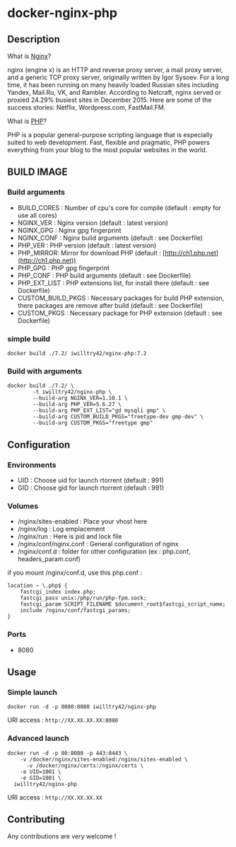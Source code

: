 # docker-nginx-php

## Description

What is [Nginx](http://nginx.org)?

nginx (engine x) is an HTTP and reverse proxy server, a mail proxy server, and a generic TCP proxy server, originally written by Igor Sysoev. For a long time, it has been running on many heavily loaded Russian sites including Yandex, Mail.Ru, VK, and Rambler. According to Netcraft, nginx served or proxied 24.29% busiest sites in December 2015. Here are some of the success stories: Netflix, Wordpress.com, FastMail.FM.

What is [PHP](https://secure.php.net/)?

PHP is a popular general-purpose scripting language that is especially suited to web development.
Fast, flexible and pragmatic, PHP powers everything from your blog to the most popular websites in the world.

## BUILD IMAGE

### Build arguments

* BUILD_CORES : Number of cpu's core for compile (default : empty for use all cores)
* NGINX_VER : Nginx version (default : latest version)
* NGINX_GPG : Nginx gpg fingerprint
* NGINX_CONF : Nginx build arguments (default : see Dockerfile)
* PHP_VER : PHP version (default : latest version)
* PHP_MIRROR: Mirror for download PHP (default : [http://ch1.php.net](http://ch1.php.net))
* PHP_GPG : PHP gpg fingerprint
* PHP_CONF : PHP build arguments (default : see Dockerfile)
* PHP_EXT_LIST : PHP extensions list, for install there (default : see Dockerfile)
* CUSTOM_BUILD_PKGS : Necessary packages for build PHP extension, there packages are remove after build (default : see Dockerfile)
* CUSTOM_PKGS : Necessary package for PHP extension (default : see Dockerfile)

### simple build

```shell
docker build ./7.2/ iwilltry42/nginx-php:7.2
```

### Build with arguments

```shell
docker build ./7.2/ \
        -t iwilltry42/nginx-php \
        --build-arg NGINX_VER=1.10.1 \
        --build-arg PHP_VER=5.6.27 \
        --build-arg PHP_EXT_LIST="gd mysqli gmp" \
        --build-arg CUSTOM_BUILD_PKGS="freetype-dev gmp-dev" \
        --build-arg CUSTOM_PKGS="freetype gmp"
```

## Configuration

### Environments

* UID : Choose uid for launch rtorrent (default : 991)
* GID : Choose gid for launch rtorrent (default : 991)

### Volumes

* /nginx/sites-enabled : Place your vhost here
* /nginx/log : Log emplacement
* /nginx/run : Here is pid and lock file
* /nginx/conf/nginx.conf : General configuration of nginx
* /nginx/conf.d : folder for other configuration (ex : php.conf, headers_param.conf)

if you mount /nginx/conf.d, use this php.conf :

```shell
location ~ \.php$ {
    fastcgi_index index.php;
    fastcgi_pass unix:/php/run/php-fpm.sock;
    fastcgi_param SCRIPT_FILENAME $document_root$fastcgi_script_name;
    include /nginx/conf/fastcgi_params;
}
```

### Ports

* 8080

## Usage

### Simple launch

```shell
docker run -d -p 8080:8080 iwilltry42/nginx-php
```

URI access : `http://XX.XX.XX.XX:8080`

### Advanced launch

```shell
docker run -d -p 80:8080 -p 443:8443 \
    -v /docker/nginx/sites-enabled:/nginx/sites-enabled \
      -v /docker/nginx/certs:/nginx/certs \
    -e UID=1001 \
    -e GID=1001 \
  iwilltry42/nginx-php
```

URI access : `http://XX.XX.XX.XX`

## Contributing

Any contributions are very welcome !
